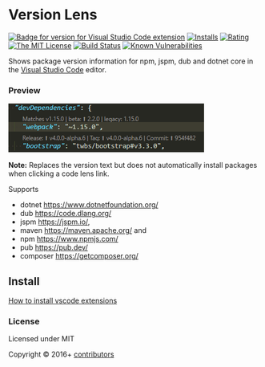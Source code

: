 # Version Lens

[![Badge for version for Visual Studio Code extension](https://vsmarketplacebadge.apphb.com/version-short/pflannery.vscode-versionlens.svg?color=blue&style=?style=for-the-badge&logo=visual-studio-code)](https://marketplace.visualstudio.com/items?itemName=pflannery.vscode-versionlens&wt.mc_id=vscode-versionlens-github-vscode-contrib) [![Installs](https://vsmarketplacebadge.apphb.com/installs-short/pflannery.vscode-versionlens.svg?color=blue&style=flat-square)](https://marketplace.visualstudio.com/items?itemName=pflannery.vscode-versionlens)
[![Rating](https://vsmarketplacebadge.apphb.com/rating-short/pflannery.vscode-versionlens.svg?color=blue&style=flat-square)](https://marketplace.visualstudio.com/items?itemName=pflannery.vscode-versionlens) [![The MIT License](https://img.shields.io/badge/license-MIT-orange.svg?color=blue&style=flat-square)](http://opensource.org/licenses/MIT)
[![Build Status](https://img.shields.io/travis/vscode-contrib/vscode-versionlens/master.svg)](https://travis-ci.org/vscode-contrib/vscode-versionlens "Check this project's build status on TravisCI")
[![Known Vulnerabilities](https://snyk.io/test/github/vscode-contrib/vscode-versionlens/badge.svg)](https://snyk.io/test/github/vscode-contrib/vscode-versionlens)


Shows package version information for npm, jspm, dub and dotnet core in the [Visual Studio Code](https://github.com/microsoft/vscode) editor.

### Preview

![Screenshot](images/animated-preview.gif)

**Note:** Replaces the version text but does not automatically install packages when clicking a code lens link. 

Supports

- dotnet https://www.dotnetfoundation.org/
- dub https://code.dlang.org/
- jspm https://jspm.io/,
- maven https://maven.apache.org/ and
- npm https://www.npmjs.com/
- pub https://pub.dev/
- composer https://getcomposer.org/

## Install

[How to install vscode extensions](https://code.visualstudio.com/docs/editor/extension-gallery)

### License

Licensed under MIT

Copyright &copy; 2016+ [contributors](https://github.com/vscode-contrib/vscode-versionlens/graphs/contributors)
